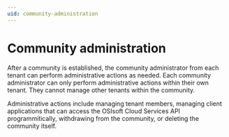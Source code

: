 ```yaml
---
uid: community-administration
---
```


# Community administration

After a community is established, the community administrator from each tenant can perform administrative actions as needed. Each community administrator can only perform administrative actions within their own tenant. They cannot manage other tenants within the community.

Administrative actions include managing tenant members, managing client applications that can access the OSIsoft Cloud Services API programmitically, withdrawing from the community, or deleting the community itself.

